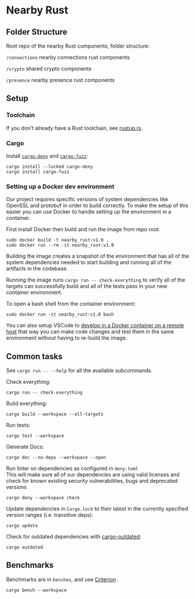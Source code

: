 # Nearby Rust

## Folder Structure

Root repo of the nearby Rust components, folder structure:

`/connections` nearby connections rust components

`/crypto` shared crypto components

`/presence` nearby presence rust components

## Setup

### Toolchain

If you don't already have a Rust toolchain, see [rustup.rs](https://rustup.rs/).

### Cargo

Install [`cargo-deny`](https://github.com/EmbarkStudios/cargo-deny)
and [`cargo-fuzz`](https://github.com/rust-fuzz/cargo-fuzz):

```
cargo install --locked cargo-deny
cargo install cargo-fuzz
```

### Setting up a Docker dev environment

Our project requires specific versions of system dependencies like OpenSSL and
protobuf in order to build correctly. To make the setup of this easier you can
use Docker to handle setting up the environment in a container.

First install Docker then build and run the image from repo root:

```
sudo docker build -t nearby_rust:v1.0 .
sudo docker run --rm -it nearby_rust:v1.0
```

Building the image creates a snapshot of the environment that has all of the
system dependencies needed to start building and running all of the artifacts in
the codebase.

Running the image runs `cargo run -- check-everything` to verify all of the targets can
successfully build and all of the tests pass in your new container environment.

To open a bash shell from the container environment:

```
sudo docker run -it nearby_rust:v1.0 bash
```

You can also setup VSCode
to [develop in a Docker container on a remote host](https://code.visualstudio.com/remote/advancedcontainers/develop-remote-host)
that way you can make code changes and test them in the same environment without
having to re-build the image.

## Common tasks

See `cargo run -- --help` for all the available subcommands.

Check everything:

```
cargo run -- check-everything
```

Build everything:

```
cargo build --workspace --all-targets
```

Run tests:

```
cargo test --workspace
```

Generate Docs:

```
cargo doc --no-deps --workspace --open
```

Run linter on dependencies as configured in `deny.toml` <br>
This will make sure all of our dependencies are using valid licenses and check
for known existing security
vulnerabilities, bugs and deprecated versions

```
cargo deny --workspace check
```

Update dependencies in `Cargo.lock` to their latest in the currently specified
version ranges (i.e. transitive deps):

```
cargo update
```

Check for outdated dependencies
with [cargo-outdated](https://github.com/kbknapp/cargo-outdated):

```
cargo outdated
```

## Benchmarks

Benchmarks are in `benches`, and use
[Criterion](https://bheisler.github.io/criterion.rs/book/getting_started.html) .

```
cargo bench --workspace
```
